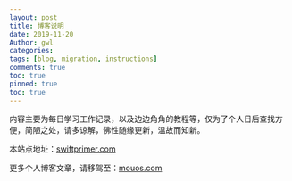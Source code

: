 ```yaml
---
layout: post
title: 博客说明
date: 2019-11-20
Author: gwl
categories: 
tags: [blog, migration, instructions]
comments: true
toc: true
pinned: true
toc: true
---
```




内容主要为每日学习工作记录，以及边边角角的教程等，仅为了个人日后查找方便，简陋之处，请多谅解，佛性随缘更新，温故而知新。


本站点地址：[swiftprimer.com](https://swiftprimer.com/)


更多个人博客文章，请移驾至：[mouos.com](https://mouos.com/)

